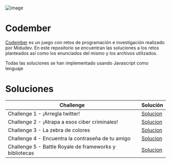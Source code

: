 ![image](https://user-images.githubusercontent.com/52936547/205374409-0e3e1bdf-3240-479c-9290-e6a3c5f403a2.png)

<h1>Codember</h1>

<p>
    <a href="https://codember.dev/">Codember</a> es un juego con retos de programación e investigación realizado por Midudev. En este repositorio se encuentran las soluciones a los retos planteados así como los enunciados del mismo y los archivos utilizados.
</p>
<p>
    Todas las soluciones se han implementado usando Javascript como lenguaje
</p>

<h1>Soluciones</h1>

| Challenge                                                    | Solución                              |
| ------------------------------------------------------------ | ------------------------------------- |
| Challenge 1 - ¡Arregla twitter!                              | [Solucion](challenge01/twitter.js)    |
| Challenge 2 - ¡Atrapa a esos ciber criminales!               | [Solucion](challenge02/encrypted.js)  |
| Challenge 3 - La zebra de colores                            | [Solucion](challenge03/colors.js)     |
| Challenge 4 - Encuentra la contraseña de tu amigo            | [Solucion](challenge04/password.js)   |
| Challenge 5 - Battle Royale de frameworks y bibliotecas      | [Solucion](challenge05/battle.js)     |







